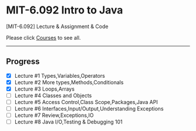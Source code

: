 # MIT-6.092 Intro to Java
[MIT-6.092] Lecture &amp; Assignment &amp; Code

Please click [Courses](https://ocw.mit.edu/courses/6-092-introduction-to-programming-in-java-january-iap-2010/pages/syllabus/) to see all.

---

## Progress

- [X] Lecture #1 Types,Variables,Operators
- [X] Lecture #2  More types,Methods,Conditionals
- [X] Lecture #3 Loops,Arrays
- [ ] Lecture #4 Classes and Objects
- [ ] Lecture #5 Access Control,Class Scope,Packages,Java API
- [ ] Lecture #6 Interfaces,Input/Output,Understanding Exceptions
- [ ] Lecture #7 Review,Exceptions,IO
- [ ] Lecture #8 Java I/O,Testing & Debugging 101
